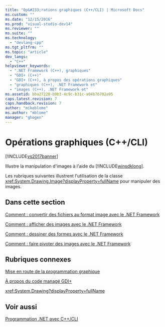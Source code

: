 ```yaml
---
title: "Op&#233;rations graphiques (C++/CLI) | Microsoft Docs"
ms.custom: ""
ms.date: "12/15/2016"
ms.prod: "visual-studio-dev14"
ms.reviewer: ""
ms.suite: ""
ms.technology: 
  - "devlang-cpp"
ms.tgt_pltfrm: ""
ms.topic: "article"
dev_langs: 
  - "C++"
helpviewer_keywords: 
  - ".NET Framework (C++), graphiques"
  - "GDI+ (C++)"
  - "GDI+ (C++), à propos des opérations graphiques"
  - "graphiques (C++), .NET Framework et"
  - "images (C++), .NET Framework et"
ms.assetid: bba27228-b9b3-4c9c-b31c-a04b76702a95
caps.latest.revision: 7
caps.handback.revision: 7
author: "mikeblome"
ms.author: "mblome"
manager: "ghogen"
---
```

# Op&#233;rations graphiques (C++/CLI)
[!INCLUDE[vs2017banner](../assembler/inline/includes/vs2017banner.md)]

Illustre la manipulation d'images à l'aide du [!INCLUDE[winsdklong](../dotnet/includes/winsdklong_md.md)].  
  
 Les rubriques suivantes illustrent l'utilisation de la classe <xref:System.Drawing.Image?displayProperty=fullName> pour manipuler des images.  
  
## Dans cette section  
 [Comment : convertir des fichiers au format image avec le .NET Framework](../dotnet/how-to-convert-image-file-formats-with-the-dotnet-framework.md)  
  
 [Comment : afficher des images avec le .NET Framework](../dotnet/how-to-display-images-with-the-dotnet-framework.md)  
  
 [Comment : dessiner des formes avec le .NET Framework](../dotnet/how-to-draw-shapes-with-the-dotnet-framework.md)  
  
 [Comment : faire pivoter des images avec le .NET Framework](../dotnet/how-to-rotate-images-with-the-dotnet-framework.md)  
  
## Rubriques connexes  
 [Mise en route de la programmation graphique](../Topic/Getting%20Started%20with%20Graphics%20Programming.md)  
  
 [À propos du code managé GDI\+](../Topic/About%20GDI+%20Managed%20Code.md)  
  
 <xref:System.Drawing?displayProperty=fullName>  
  
## Voir aussi  
 [Programmation .NET avec C\+\+\/CLI](../dotnet/dotnet-programming-with-cpp-cli-visual-cpp.md)